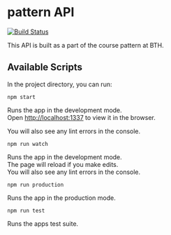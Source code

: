 # pattern API
[![Build Status](https://app.travis-ci.com/wadholm/pattern-backend.svg?branch=main)](https://app.travis-ci.com/wadholm/pattern-backend)


This API is built as a part of the course pattern at BTH.

## Available Scripts

In the project directory, you can run:

```
npm start
```

Runs the app in the development mode.  
Open [http://localhost:1337](http://localhost:1337) to view it in the browser.

You will also see any lint errors in the console.

```
npm run watch
```

Runs the app in the development mode.  
The page will reload if you make edits.  
You will also see any lint errors in the console.

```
npm run production
```

Runs the app in the production mode.  

```
npm run test
```

Runs the apps test suite.  
